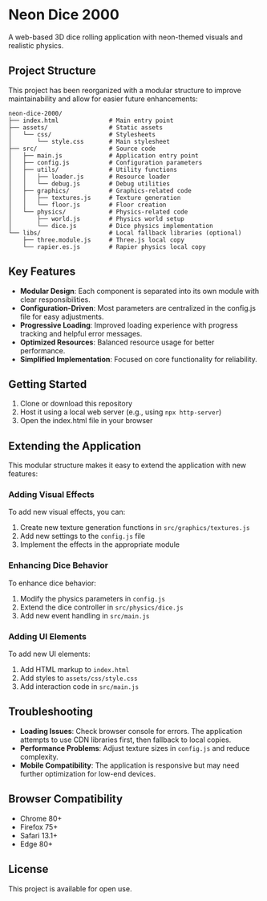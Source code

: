 # Neon Dice 2000

A web-based 3D dice rolling application with neon-themed visuals and realistic physics.

## Project Structure

This project has been reorganized with a modular structure to improve maintainability and allow for easier future enhancements:

```
neon-dice-2000/
├── index.html              # Main entry point
├── assets/                 # Static assets
│   └── css/                # Stylesheets
│       └── style.css       # Main stylesheet
├── src/                    # Source code
│   ├── main.js             # Application entry point
│   ├── config.js           # Configuration parameters
│   ├── utils/              # Utility functions
│   │   ├── loader.js       # Resource loader
│   │   └── debug.js        # Debug utilities
│   ├── graphics/           # Graphics-related code
│   │   ├── textures.js     # Texture generation
│   │   └── floor.js        # Floor creation
│   └── physics/            # Physics-related code
│       ├── world.js        # Physics world setup
│       └── dice.js         # Dice physics implementation
└── libs/                   # Local fallback libraries (optional)
    ├── three.module.js     # Three.js local copy
    └── rapier.es.js        # Rapier physics local copy
```

## Key Features

- **Modular Design**: Each component is separated into its own module with clear responsibilities.
- **Configuration-Driven**: Most parameters are centralized in the config.js file for easy adjustments.
- **Progressive Loading**: Improved loading experience with progress tracking and helpful error messages.
- **Optimized Resources**: Balanced resource usage for better performance.
- **Simplified Implementation**: Focused on core functionality for reliability.

## Getting Started

1. Clone or download this repository
2. Host it using a local web server (e.g., using `npx http-server`)
3. Open the index.html file in your browser

## Extending the Application

This modular structure makes it easy to extend the application with new features:

### Adding Visual Effects

To add new visual effects, you can:

1. Create new texture generation functions in `src/graphics/textures.js`
2. Add new settings to the `config.js` file
3. Implement the effects in the appropriate module

### Enhancing Dice Behavior

To enhance dice behavior:

1. Modify the physics parameters in `config.js`
2. Extend the dice controller in `src/physics/dice.js`
3. Add new event handling in `src/main.js`

### Adding UI Elements

To add new UI elements:

1. Add HTML markup to `index.html`
2. Add styles to `assets/css/style.css`
3. Add interaction code in `src/main.js`

## Troubleshooting

- **Loading Issues**: Check browser console for errors. The application attempts to use CDN libraries first, then fallback to local copies.
- **Performance Problems**: Adjust texture sizes in `config.js` and reduce complexity.
- **Mobile Compatibility**: The application is responsive but may need further optimization for low-end devices.

## Browser Compatibility

- Chrome 80+
- Firefox 75+
- Safari 13.1+
- Edge 80+

## License

This project is available for open use.